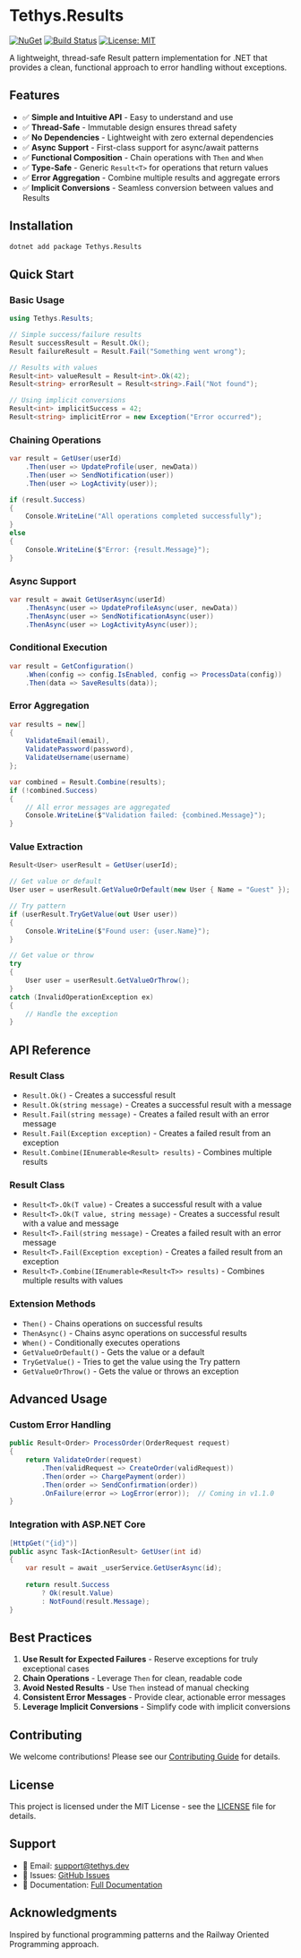 # Tethys.Results

[![NuGet](https://img.shields.io/nuget/v/Tethys.Results.svg)](https://www.nuget.org/packages/Tethys.Results/)
[![Build Status](https://github.com/dwalleck/Tethys.Results/actions/workflows/build-and-test.yml/badge.svg)](https://github.com/dwalleck/Tethys.Results/actions)
[![License: MIT](https://img.shields.io/badge/License-MIT-yellow.svg)](https://opensource.org/licenses/MIT)

A lightweight, thread-safe Result pattern implementation for .NET that provides a clean, functional approach to error handling without exceptions.

## Features

- ✅ **Simple and Intuitive API** - Easy to understand and use
- ✅ **Thread-Safe** - Immutable design ensures thread safety
- ✅ **No Dependencies** - Lightweight with zero external dependencies
- ✅ **Async Support** - First-class support for async/await patterns
- ✅ **Functional Composition** - Chain operations with `Then` and `When`
- ✅ **Type-Safe** - Generic `Result<T>` for operations that return values
- ✅ **Error Aggregation** - Combine multiple results and aggregate errors
- ✅ **Implicit Conversions** - Seamless conversion between values and Results

## Installation

```bash
dotnet add package Tethys.Results
```

## Quick Start

### Basic Usage

```csharp
using Tethys.Results;

// Simple success/failure results
Result successResult = Result.Ok();
Result failureResult = Result.Fail("Something went wrong");

// Results with values
Result<int> valueResult = Result<int>.Ok(42);
Result<string> errorResult = Result<string>.Fail("Not found");

// Using implicit conversions
Result<int> implicitSuccess = 42;
Result<string> implicitError = new Exception("Error occurred");
```

### Chaining Operations

```csharp
var result = GetUser(userId)
    .Then(user => UpdateProfile(user, newData))
    .Then(user => SendNotification(user))
    .Then(user => LogActivity(user));

if (result.Success)
{
    Console.WriteLine("All operations completed successfully");
}
else
{
    Console.WriteLine($"Error: {result.Message}");
}
```

### Async Support

```csharp
var result = await GetUserAsync(userId)
    .ThenAsync(user => UpdateProfileAsync(user, newData))
    .ThenAsync(user => SendNotificationAsync(user))
    .ThenAsync(user => LogActivityAsync(user));
```

### Conditional Execution

```csharp
var result = GetConfiguration()
    .When(config => config.IsEnabled, config => ProcessData(config))
    .Then(data => SaveResults(data));
```

### Error Aggregation

```csharp
var results = new[]
{
    ValidateEmail(email),
    ValidatePassword(password),
    ValidateUsername(username)
};

var combined = Result.Combine(results);
if (!combined.Success)
{
    // All error messages are aggregated
    Console.WriteLine($"Validation failed: {combined.Message}");
}
```

### Value Extraction

```csharp
Result<User> userResult = GetUser(userId);

// Get value or default
User user = userResult.GetValueOrDefault(new User { Name = "Guest" });

// Try pattern
if (userResult.TryGetValue(out User user))
{
    Console.WriteLine($"Found user: {user.Name}");
}

// Get value or throw
try
{
    User user = userResult.GetValueOrThrow();
}
catch (InvalidOperationException ex)
{
    // Handle the exception
}
```

## API Reference

### Result Class

- `Result.Ok()` - Creates a successful result
- `Result.Ok(string message)` - Creates a successful result with a message
- `Result.Fail(string message)` - Creates a failed result with an error message
- `Result.Fail(Exception exception)` - Creates a failed result from an exception
- `Result.Combine(IEnumerable<Result> results)` - Combines multiple results

### Result<T> Class

- `Result<T>.Ok(T value)` - Creates a successful result with a value
- `Result<T>.Ok(T value, string message)` - Creates a successful result with a value and message
- `Result<T>.Fail(string message)` - Creates a failed result with an error message
- `Result<T>.Fail(Exception exception)` - Creates a failed result from an exception
- `Result<T>.Combine(IEnumerable<Result<T>> results)` - Combines multiple results with values

### Extension Methods

- `Then()` - Chains operations on successful results
- `ThenAsync()` - Chains async operations on successful results
- `When()` - Conditionally executes operations
- `GetValueOrDefault()` - Gets the value or a default
- `TryGetValue()` - Tries to get the value using the Try pattern
- `GetValueOrThrow()` - Gets the value or throws an exception

## Advanced Usage

### Custom Error Handling

```csharp
public Result<Order> ProcessOrder(OrderRequest request)
{
    return ValidateOrder(request)
        .Then(validRequest => CreateOrder(validRequest))
        .Then(order => ChargePayment(order))
        .Then(order => SendConfirmation(order))
        .OnFailure(error => LogError(error));  // Coming in v1.1.0
}
```

### Integration with ASP.NET Core

```csharp
[HttpGet("{id}")]
public async Task<IActionResult> GetUser(int id)
{
    var result = await _userService.GetUserAsync(id);
    
    return result.Success
        ? Ok(result.Value)
        : NotFound(result.Message);
}
```

## Best Practices

1. **Use Result for Expected Failures** - Reserve exceptions for truly exceptional cases
2. **Chain Operations** - Leverage `Then` for clean, readable code
3. **Avoid Nested Results** - Use `Then` instead of manual checking
4. **Consistent Error Messages** - Provide clear, actionable error messages
5. **Leverage Implicit Conversions** - Simplify code with implicit conversions

## Contributing

We welcome contributions! Please see our [Contributing Guide](CONTRIBUTING.md) for details.

## License

This project is licensed under the MIT License - see the [LICENSE](LICENSE) file for details.

## Support

- 📧 Email: support@tethys.dev
- 🐛 Issues: [GitHub Issues](https://github.com/dwalleck/Tethys.Results/issues)
- 📖 Documentation: [Full Documentation](https://github.com/dwalleck/Tethys.Results/wiki)

## Acknowledgments

Inspired by functional programming patterns and the Railway Oriented Programming approach.
